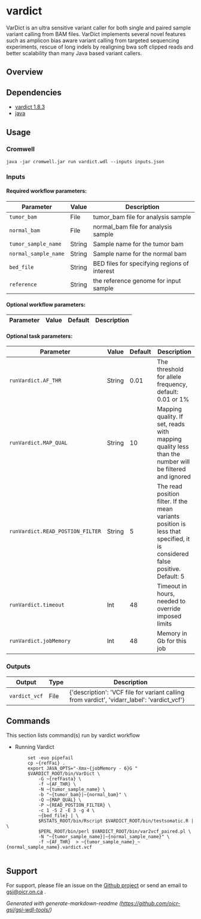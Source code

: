 # vardict

VarDict is an ultra sensitive variant caller for both single and paired sample variant calling from BAM files. VarDict implements several novel features such as amplicon bias aware variant calling from targeted sequencing experiments, rescue of long indels by realigning bwa soft clipped reads and better scalability than many Java based variant callers.

## Overview

## Dependencies

* [vardict 1.8.3](https://github.com/pachterlab/vardict)
* [java](https://www.java.com/en/)


## Usage

### Cromwell
```
java -jar cromwell.jar run vardict.wdl --inputs inputs.json
```

### Inputs

#### Required workflow parameters:
Parameter|Value|Description
---|---|---
`tumor_bam`|File|tumor_bam file for analysis sample
`normal_bam`|File|normal_bam file for analysis sample
`tumor_sample_name`|String|Sample name for the tumor bam
`normal_sample_name`|String|Sample name for the normal bam
`bed_file`|String|BED files for specifying regions of interest
`reference`|String|the reference genome for input sample


#### Optional workflow parameters:
Parameter|Value|Default|Description
---|---|---|---


#### Optional task parameters:
Parameter|Value|Default|Description
---|---|---|---
`runVardict.AF_THR`|String|0.01|The threshold for allele frequency, default: 0.01 or 1%
`runVardict.MAP_QUAL`|String|10| Mapping quality. If set, reads with mapping quality less than the number will be filtered and ignored
`runVardict.READ_POSTION_FILTER`|String|5|The read position filter. If the mean variants position is less that specified, it is considered false positive. Default: 5
`runVardict.timeout`|Int|48|Timeout in hours, needed to override imposed limits
`runVardict.jobMemory`|Int|48|Memory in Gb for this job


### Outputs

Output | Type | Description
---|---|---
`vardict_vcf`|File|{'description': 'VCF file for variant calling from vardict', 'vidarr_label': 'vardict_vcf'}


## Commands
  This section lists command(s) run by vardict workflow
  
  * Running Vardict
 
  
  ```
          set -euo pipefail
          cp ~{refFai} .
          export JAVA_OPTS="-Xmx~{jobMemory - 6}G "
          $VARDICT_ROOT/bin/VarDict \
              -G ~{refFasta} \
              -f ~{AF_THR} \
              -N ~{tumor_sample_name} \
              -b "~{tumor_bam}|~{normal_bam}" \
              -Q ~{MAP_QUAL} \
              -P ~{READ_POSTION_FILTER} \
              -c 1 -S 2 -E 3 -g 4 \
              ~{bed_file} | \
              $RSTATS_ROOT/bin/Rscript $VARDICT_ROOT/bin/testsomatic.R | \
              $PERL_ROOT/bin/perl $VARDICT_ROOT/bin/var2vcf_paired.pl \
              -N "~{tumor_sample_name}|~{normal_sample_name}" \
              -f ~{AF_THR}  > ~{tumor_sample_name}_~{normal_sample_name}.vardict.vcf
    
 ```
 ## Support

For support, please file an issue on the [Github project](https://github.com/oicr-gsi) or send an email to gsi@oicr.on.ca .

_Generated with generate-markdown-readme (https://github.com/oicr-gsi/gsi-wdl-tools/)_
